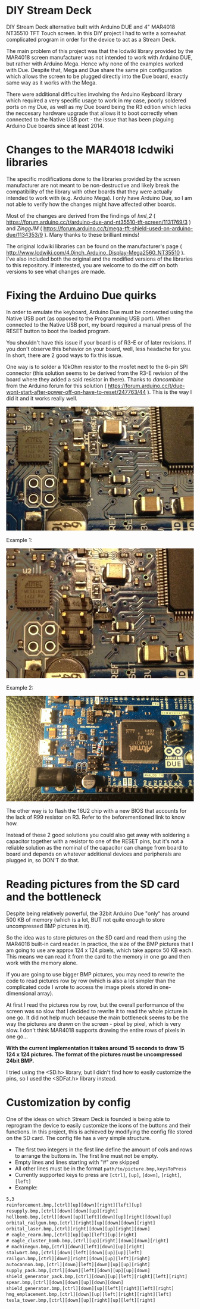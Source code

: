 # DIY Stream Deck
DIY Stream Deck alternative built with Arduino DUE and 4" MAR4018 NT35510 TFT Touch screen. In this DIY project I had to write a somewhat complicated program in order for the device to act as a Stream Deck.

The main problem of this project was that the lcdwiki library provided by the MAR4018 screen manufacturer was not intended to work with Arduino DUE, but rather with Arduino Mega. Hence why none of the examples worked with Due. Despite that, Mega and Due share the same pin configuration which allows the screen to be plugged directly into the Due board, exactly same way as it works with the Mega.

There were additional difficulties involving the Arduino Keyboard library which required a very specific usage to work in my case, poorly soldered ports on my Due, as well as my Due board being the R3 edition which lacks the neccesary hardware upgrade that allows it to boot correctly when connected to the Native USB port - the issue that has been plaguing Arduino Due boards since at least 2014.

# Changes to the MAR4018 lcdwiki libraries
The specific modifications done to the libraries provided by the screen manufacturer are not meant to be non-destructive and likely break the compatibility of the library with other boards that they were actually intended to work with (e.g. Arduino Mega). I only have Arduino Due, so I am not able to verify how the changes might have affected other boards. 

Most of the changes are derived from the findings of *hml_2* ( https://forum.arduino.cc/t/arduino-due-and-nt35510-tft-screen/1131769/3 ) and *ZinggJM* ( https://forum.arduino.cc/t/mega-tft-shield-used-on-arduino-due/1134353/9 ). Many thanks to these brilliant minds!

The original lcdwiki libraries can be found on the manufacturer's page ( http://www.lcdwiki.com/4.0inch_Arduino_Display-Mega2560_NT35510 ). I've also included both the original and the modified versions of the libraries to this repository. If interested, you are welcome to do the diff on both versions to see what changes are made.

# Fixing the Arduino Due quirks
In order to emulate the keyboard, Arduino Due must be connected using the Native USB port (as opposed to the Programming USB port). When connected to the Native USB port, my board required a manual press of the RESET button to boot the loaded program. 

You shouldn't have this issue if your board is of R3-E or of later revisions. If you don't observe this behavior on your board, well, less headache for you. In short, there are 2 good ways to fix this issue. 

One way is to solder a 10kOhm resistor to the mosfet next to the 6-pin SPI connector (this solution seems to be derived from the R3-E revision of the board where they added a said resistor in there). Thanks to *dancombine* from the Arduino forum for this solution ( https://forum.arduino.cc/t/due-wont-start-after-power-off-on-have-to-reset/247763/44 ). This is the way I did it and it works really well.

![GitHub Image](/README/before_soldering.jpeg)

Example 1: 

![GitHub Image](/README/after_soldering.jpeg)

Example 2:

![GitHub Image](/README/after_soldering_dip.jpeg)

The other way is to flash the 16U2 chip with a new BIOS that accounts for the lack of R99 resistor on R3. Refer to the beforementioned link to know how.

Instead of these 2 good solutions you could also get away with soldering a capacitor together with a resistor to one of the RESET pins, but it's not a reliable solution as the nominal of the capacitor can change from board to board and depends on whatever additional devices and peripherals are plugged in, so DON'T do that.

# Reading pictures from the SD card and the bottleneck
Despite being relatively powerful, the 32bit Arduino Due "only" has around 500 KB of memory (which is a lot, BUT not quite enough to store uncompressed BMP pictures in it).

So the idea was to store pictures on the SD card and read them using the MAR4018 built-in card reader. In practice, the size of the BMP pictures that I am going to use are approx 124 x 124 pixels, which take approx 50 KB each. This means we can read it from the card to the memory in one go and then work with the memory alone. 

If you are going to use bigger BMP pictures, you may need to rewrite the code to read pictures row by row (which is also a lot simpler than the complicated code I wrote to access the image pixels stored in one-dimensional array).

At first I read the pictures row by row, but the overall performance of the screen was so slow that I decided to rewrite it to read the whole picture in one go. It did not help much because the main bottleneck seems to be the way the pictures are drawn on the screen - pixel by pixel, which is very slow. I don't think MAR4018 supports drawing the entire rows of pixels in one go...

__With the current implementation it takes around 15 seconds to draw 15 124 x 124 pictures. The format of the pictures must be uncompressed 24bit BMP.__

I tried using the <SD.h> library, but I didn't find how to easily customize the pins, so I used the <SDFat.h> library instead.

# Customization by config
One of the ideas on which Stream Deck is founded is being able to reprogram the device to easily customize the icons of the buttons and their functions. In this project, this is achieved by modifying the config file stored on the SD card. The config file has a very simple structure. 

* The first two integers in the first line define the amount of cols and rows to arrange the buttons in. The first line must not be empty.
* Empty lines and lines starting with "#" are skipped
* All other lines must be in the format `path/to/picture.bmp,keysToPress`
* Currently supported keys to press are `[ctrl]`, `[up]`, `[down]`, `[right]`, `[left]`
* Example:
```
5,3
reinforcement.bmp,[ctrl][up][down][right][left][up]
resupply.bmp,[ctrl][down][down][up][right]
hellbomb.bmp,[ctrl][down][up][left][down][up][right][down][up]
orbital_railgun.bmp,[ctrl][right][up][down][down][right]
orbital_laser.bmp,[ctrl][right][down][up][right][down]
# eagle_rearm.bmp,[ctrl][up][up][left][up][right]
# eagle_cluster_bomb.bmp,[ctrl][up][right][down][down][right]
# machinegun.bmp,[ctrl][down][left][down][up][right]
stalwart.bmp,[ctrl][down][left][down][up][up][left]
railgun.bmp,[ctrl][down][right][down][up][left][right]
autocannon.bmp,[ctrl][down][left][down][up][up][right]
supply_pack.bmp,[ctrl][down][left][down][up][up][down]
shield_generator_pack.bmp,[ctrl][down][up][left][right][left][right]
spear.bmp,[ctrl][down][down][up][down][down]
shield_generator.bmp,[ctrl][down][up][left][right][left][right]
hmg_emplacement.bmp,[ctrl][down][up][left][right][right][left]
tesla_tower.bmp,[ctrl][down][up][right][up][left][right]
```





